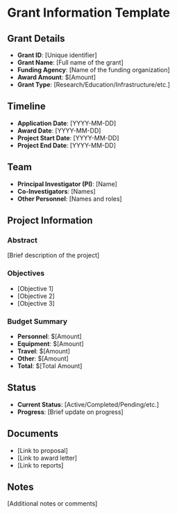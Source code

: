 # Grant Information Template

## Grant Details
- **Grant ID**: [Unique identifier]
- **Grant Name**: [Full name of the grant]
- **Funding Agency**: [Name of the funding organization]
- **Award Amount**: $[Amount]
- **Grant Type**: [Research/Education/Infrastructure/etc.]

## Timeline
- **Application Date**: [YYYY-MM-DD]
- **Award Date**: [YYYY-MM-DD]
- **Project Start Date**: [YYYY-MM-DD]
- **Project End Date**: [YYYY-MM-DD]

## Team
- **Principal Investigator (PI)**: [Name]
- **Co-Investigators**: [Names]
- **Other Personnel**: [Names and roles]

## Project Information
### Abstract
[Brief description of the project]

### Objectives
- [Objective 1]
- [Objective 2]
- [Objective 3]

### Budget Summary
- **Personnel**: $[Amount]
- **Equipment**: $[Amount]
- **Travel**: $[Amount]
- **Other**: $[Amount]
- **Total**: $[Total Amount]

## Status
- **Current Status**: [Active/Completed/Pending/etc.]
- **Progress**: [Brief update on progress]

## Documents
- [Link to proposal]
- [Link to award letter]
- [Link to reports]

## Notes
[Additional notes or comments]
